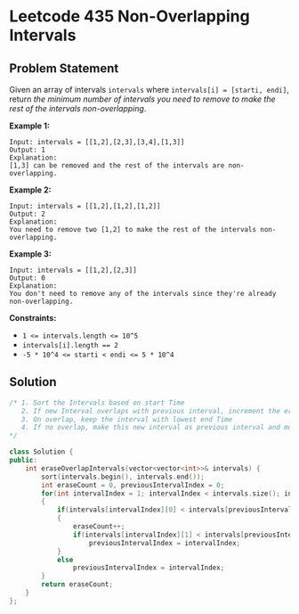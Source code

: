 # Leetcode 435 Non-Overlapping Intervals

## Problem Statement

Given an array of intervals `intervals` where `intervals[i] = [starti, endi]`, return _the minimum number of intervals you need to remove to make the rest of the intervals non-overlapping_.

**Example 1:**

```
Input: intervals = [[1,2],[2,3],[3,4],[1,3]]
Output: 1
Explanation: 
[1,3] can be removed and the rest of the intervals are non-overlapping.
```

**Example 2:**

```
Input: intervals = [[1,2],[1,2],[1,2]]
Output: 2
Explanation: 
You need to remove two [1,2] to make the rest of the intervals non-overlapping.
```

**Example 3:**

```
Input: intervals = [[1,2],[2,3]]
Output: 0
Explanation: 
You don't need to remove any of the intervals since they're already non-overlapping.
```

&#x20;

**Constraints:**

* `1 <= intervals.length <= 10^5`
* `intervals[i].length == 2`
* `-5 * 10^4 <= starti < endi <= 5 * 10^4`

## Solution

```cpp
/* 1. Sort the Intervals based on start Time 
   2. If new Interval overlaps with previous interval, increment the erase count
   3. On overlap, keep the interval with lowest end Time
   4. If no overlap, make this new interval as previous interval and move to next interval
*/

class Solution {
public:
    int eraseOverlapIntervals(vector<vector<int>>& intervals) {
        sort(intervals.begin(), intervals.end());
        int eraseCount = 0, previousIntervalIndex = 0;
        for(int intervalIndex = 1; intervalIndex < intervals.size(); intervalIndex++)
        {
            if(intervals[intervalIndex][0] < intervals[previousIntervalIndex][1] ) // overlap
            {
                eraseCount++;
                if(intervals[intervalIndex][1] < intervals[previousIntervalIndex][1])
                    previousIntervalIndex = intervalIndex;
            }
            else
                previousIntervalIndex = intervalIndex;
        } 
        return eraseCount;
    }
};
```

